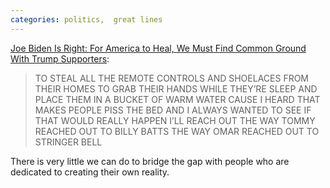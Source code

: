 ```yaml
---
categories: politics,  great lines
---
```



[Joe Biden Is Right: For America to Heal, We Must Find Common Ground With Trump Supporters](https://www.theroot.com/joe-biden-is-right-for-america-to-heal-we-must-find-c-1845619808):

> TO STEAL ALL THE REMOTE CONTROLS AND SHOELACES FROM THEIR HOMES TO GRAB THEIR HANDS WHILE THEY’RE SLEEP AND PLACE THEM IN A BUCKET OF WARM WATER CAUSE I HEARD THAT MAKES PEOPLE PISS THE BED AND I ALWAYS WANTED TO SEE IF THAT WOULD REALLY HAPPEN I’LL REACH OUT THE WAY TOMMY REACHED OUT TO BILLY BATTS THE WAY OMAR REACHED OUT TO STRINGER BELL 

There is very little we can do to bridge the gap with people who are dedicated to creating their own reality.
